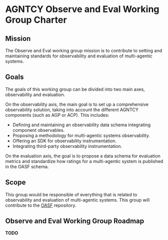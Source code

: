 # AGNTCY Observe and Eval Working Group Charter

## Mission

The Observe and Eval working group mission is to contribute to setting and maintaining standards for observability and evaluation of multi-agentic systems.

## Goals

The goals of this working group can be divided into two main axes, observability and evaluation.

On the observability axis, the main goal is to set up a comprehensive observability solution, taking into account the different AGNTCY components (such as AGP or ACP).
This includes:
- Defining and maintaining an observability data schema integrating component observables.
- Proposing a methodology for multi-agentic systems observability.
- Offering an SDK for observability instrumentation.
- Integrating third-party observability instrumentation.

On the evaluation axis, the goal is to propose a data schema for evaluation metrics and standardize how ratings for a multi-agentic system is published in the OASF schema.

## Scope

This group would be responsible of everything that is related to observability and evaluation of multi-agentic systems.
This group will contribute to the [OASF](https://github.com/agntcy/oasf) repository.

## Observe and Eval Working Group Roadmap


**TODO**
